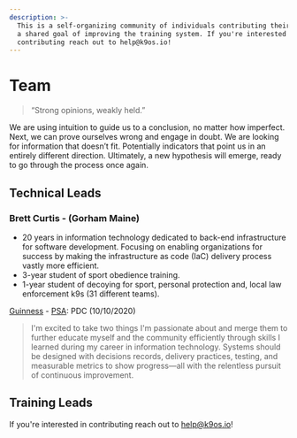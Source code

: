 ```yaml
---
description: >-
  This is a self-organizing community of individuals contributing their time to
  a shared goal of improving the training system. If you're interested in
  contributing reach out to help@k9os.io!
---
```


# Team

> “Strong opinions, weakly held.”

We are using intuition to guide us to a conclusion, no matter how imperfect. Next, we can prove ourselves wrong and engage in doubt. We are looking for information that doesn’t fit. Potentially indicators that point us in an entirely different direction. Ultimately, a new hypothesis will emerge, ready to go through the process once again.

## Technical Leads

### **Brett Curtis - \(Gorham Maine\)**

* 20 years in information technology dedicated to back-end infrastructure for software development. Focusing on enabling organizations for success by making the infrastructure as code \(IaC\) delivery process vastly more efficient.
* 3-year student of sport obedience training. 
* 1-year student of decoying for sport, personal protection and, local law enforcement k9s \(31 different teams\). 

[Guinness](https://en.working-dog.com/dogs-details/6735945/VGuinnes-Noordrand-K-9) - [PSA](https://psak9-as.org): PDC \(10/10/2020\)

> I'm excited to take two things I'm passionate about and merge them to further educate myself and the community efficiently through skills I learned during my career in information technology. Systems should be designed with decisions records, delivery practices, testing, and measurable metrics to show progress—all with the relentless pursuit of continuous improvement.

## Training Leads

If you're interested in contributing reach out to help@k9os.io! 

